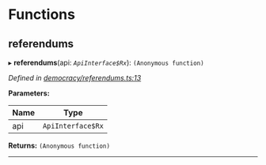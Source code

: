 

# Functions

<a id="referendums"></a>

##  referendums

▸ **referendums**(api: *`ApiInterface$Rx`*): `(Anonymous function)`

*Defined in [democracy/referendums.ts:13](https://github.com/polkadot-js/api/blob/a2f863c/packages/api-derive/src/democracy/referendums.ts#L13)*

**Parameters:**

| Name | Type |
| ------ | ------ |
| api | `ApiInterface$Rx` |

**Returns:** `(Anonymous function)`

___

